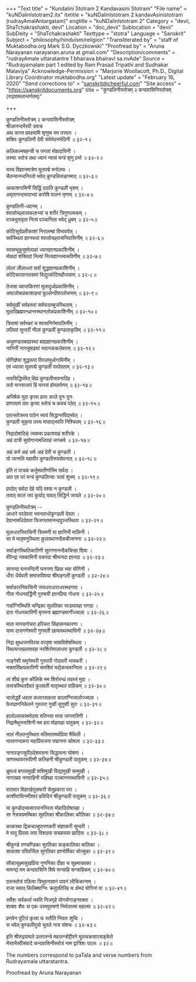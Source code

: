 +++
"Text title" = "Kundalini Stotram 2 Kandavasini Stotram"
"File name" = "kuNDalinIstotram2.itx"
itxtitle = "kuNDalinIstotram 2 kandavAsinistotram (rudrayAmalAntargatam)"
engtitle = "kuNDalinIstotram 2"
Category = "devii, ShaTchakrashakti, devI"
Location = "doc_devii"
Sublocation = "devii"
SubDeity = "ShaTchakrashakti"
Texttype = "stotra"
Language = "Sanskrit"
Subject = "philosophy/hinduism/religion"
"Transliterated by" = "staff of Muktabodha.org Mark S.G. Dyczkowski"
"Proofread by" = "Aruna Narayanan narayanan.aruna at gmail.com"
"Description/comments" = "rudrayAmale uttaratantre 1 bhairava bhairavI sa.nvAde"
Source = "Rudrayamalam part 1 edited by Ram Prasad Tripathi and Sudhakar Malaviya"
Acknowledge-Permission = "Marjorie Woollacott, Ph.D., Digital Library Coordinator muktabodha.org"
"Latest update" = "February 16, 2020"
"Send corrections to" = "sanskrit@cheerful.com"
"Site access" = "https://sanskritdocuments.org"
title = "कुण्डलिनीस्तोत्रम् २ कन्दवासिनिस्तोत्रम् (रुद्रयामलान्तर्गतम्)"

+++
  
 कुण्डलिनीस्तोत्रम् २ कन्दवासिनीस्तोत्रम्   
श्रीआनन्दभैरवी उवाच  
अथ कान्त प्रवक्ष्यामि शृणुष्व मम तत्त्वतः ।  
शक्तिः कुण्डलिनी देवी सर्वभेदनभेदिनी ॥ ३२-१॥  
  
कलिकल्मषहन्त्री च जगतां मोक्षदायिनी ।  
तस्याः स्तोत्रं तथा ध्यानं न्यासं मन्त्रं शृणु प्रभो ॥ ३२-२॥  
  
यस्य विज्ञानमात्रेण मूलपद्मे मनोलयः ।  
चैतन्यानन्दनिरतो भवेत् कुण्डलिसङ्गमात् ॥ ३२-३॥  
  
आकाशगामिनीं सिद्धिं ददाति कुण्डली भृशम् ।  
अमृतानन्दरूपाभ्यां करोषि पालनं नृणाम् ॥ ३२-४॥  
  
कुण्डलिनी-ध्यानम् ।  
श्वासोच्छ्वासकलाभ्यां च शरीरं त्रिगुणात्मकम् ।  
पञ्चभूतावृता नित्यं पञ्चानिला भवेद् ध्रुवम् ॥ ३२-५॥  
  
कोटिसूर्यप्रतीकाशां निरालम्बां विभावयेत् ।  
सर्वस्थितां ज्ञानरूपां श्वासोच्छ्वासनिवासिनीम् ॥ ३२-६॥  
  
स्वयम्भूकुसुमोत्पन्नां ध्यानज्ञानप्रकाशिनीम् ।  
मोक्षदां शक्तिदां नित्यां नित्यज्ञानस्वरूपिणीम् ॥ ३२-७॥  
  
लोलां लीलाधरां सर्वां शुद्धज्ञानप्रकाशिनीम् ।  
कोटिकालानलसमां विद्युत्कोटिमहौजसाम् ॥ ३२-८॥  
  
तेजसा व्याप्तकिरणां मूलादूर्ध्वप्रकाशिनीम् ।  
अष्टलोकप्रकाशाढ्यां फुल्लेन्दीवरलोचनाम् ॥ ३२-९॥  
  
सर्वमुखीं सर्वहस्तां सर्वपादाम्बुजस्थिताम् ।  
मूलादिब्रह्मरन्ध्रान्तस्थानलोकप्रकाशिनीम् ॥ ३२-१०॥  
  
त्रिभाषां सर्वभक्षां च श्वासनिर्गमपालिनीम् ।  
ललितां सुन्दरीं नीलां कुण्डलीं कुण्डलाकृतिम् ॥ ३२-११॥  
  
अभूमण्डलबाह्यस्थां बाह्यज्ञानप्रकाशिनीम् ।  
नागिनीं नागभूषाढ्यां भयानककलेवराम् ॥ ३२-१२॥  
  
योगिज्ञेयां शुद्धरूपां विरलामूर्ध्वगामिनीम् ।  
एवं ध्यात्वा मूलपद्मे कुण्डलीं परदेवताम् ॥ ३२-१३॥  
  
भावसिद्धिर्भवेत् क्षिप्रं कुण्डलीभावनादिह ।  
ततो मानसजापं हि मानसं होमतर्पणम् ॥ ३२-१४॥  
  
अभिषेकं मुदा कृत्वा प्रातः काले पुनः पुनः  
प्राणायामं ततः कृत्वा स्तोत्रं च कवचं पठेत् ॥ ३२-१५॥  
  
एतत्स्तोत्रस्य पाठेन स्वयं सिद्धान्तविद्भवेत् ।  
कुण्डली सुकृपा तस्य मासाद्भवति निश्चितम् ॥ ३२-१६॥  
  
निद्रादोषादिक्ं त्यक्त्वा प्रकाश्याहं शरीरके ।  
अहं दात्री सुयोगानामधिपाहं जगत्त्रये ॥ ३२-१७॥  
  
अहं कर्म अहं धर्मः अहं देवी च कुण्डली ।  
यो जानाति महावीर कुण्डलीरूपसेवनात् ॥ ३२-१८॥  
  
 इति तं पात्रकं कर्तुमवतीर्णास्मि सर्वदा ।  
अत एव परं मन्त्रं कुण्डलिन्याः स्तवं शुभम् ॥ ३२-१९॥  
  
प्रपठेत् सर्वदा देहे यदि वश्या न कुण्डली ।  
तावत् कालं जपं कुर्याद् यावत् सिद्धिर्न जायते ॥ ३२-२०॥  
  
कुण्डलिनीस्तोत्रम् --  
आधारे परदेवता भवनताधोकुण्डली देवता ।  
देवानामधिदेवता त्रिजगतामानन्दपुञ्जस्थिता ॥ ३२-२१॥  
  
मूलाधारनिवासिनी त्रिरमणी या ज्ञानिनी मालिनी ।  
सा मे मातृमनुस्थिता कुलपथानन्दैकबीजानना ॥ ३२-२२॥  
  
सर्वाङ्गस्थितिकारिणी सुरगणानन्दैकचिन्हा शिवा ।  
वीरेन्द्रा नवकामिनी वचनदा श्रीमानदा ज्ञानदा ॥ ३२-२३॥  
  
सानन्दा घननन्दिनी घनगणा छिन्ना भवा योगिनी ।  
धीरा धैर्यवती समाप्तविषया श्रीमङ्गली कुण्डली ॥ ३२-२४॥  
  
सर्वाकारनिवासिनी जयधराधाराधरस्थागया ।  
गीता गोधनवर्द्धिनी गुरुमयी ज्ञानप्रिया गोधना ॥ ३२-२५॥  
  
गार्हाग्निस्थिति चन्द्रिका सुलतिका जाड्यापहा रागदा ।  
दारा गोधनकारिणी मृगमना ब्रह्माण्डमार्गोज्ज्वला ॥ ३२-२६॥  
  
माता मानसगोचरा हरिचरा सिंहासनकारणा ।  
यामा दासगणेश्वरी गुणवती छायापथस्थायिनी ॥ ३२-२७॥  
  
निद्रा क्षुब्धजनपिरया वरतृषा भाषाविशेषस्थिता ।  
स्थित्यन्तप्रलयापहा नरशिरोमालाधरा कुण्डली ॥ ३२-२८॥  
  
गाङ्गेशी यमुनेश्वरी गुरुतरी गोदावरी भास्करी ।  
भक्तार्तिक्षयकारिणी समशिवं यद्येकभावान्विता ॥ ३२-२९॥  
  
त्वं शीघ्रं कुरु कौलिके मम शिरोरन्ध्रं तदब्जं मुदा ।  
तत्पत्रस्थितदैवतं कुलवती मातृस्थलं पाहिकम् ॥ ३२-३०॥  
  
भालोर्द्ध्वे धवला कलारसकला कालाग्निजालोज्ज्वला ।  
फेरुप्राणनिकेतने गुरुतरा गुर्व्वी सुगुर्व्वी सुरा ॥ ३२-३१॥  
  
हालोल्लाससमोदया यतिनया माया जगत्तारिणी ।  
निद्रामैथुननाशिनी मम हरा मोहापहा पातुकम् ॥ ३२-३२॥  
  
भालं नीलतनुस्थिता मतिमतामर्थप्रिया मैथिली ।  
भालानन्दकरा महाप्रियजना पद्मानना कोमला ॥ ३२-३३॥  
  
नानारङ्गसुपीठदेशवसना सिद्धासना घोषणा ।  
त्राणस्थावररूपिणी कलिहनी श्रीकुण्डली पातुकम् ॥ ३२-३४॥  
  
भ्रूमध्यं बगलामुखी शशिमुखी विद्यामुखी सम्मुखी ।  
नागाख्या नगवाहिनी महिषहा पञ्चाननस्थायिनी ॥ ३२-३५॥  
  
पारावार विहारहेतुसफरी सेतुप्रकारा परा ।  
काशीवासिनमीश्वरं प्रतिदिनं श्रीकुण्डली पातुकम् ॥ ३२-३६॥  
  
या कुण्डोद्भवसारपाननिरता मोहादिदोषापहा ।  
सा नेत्रत्रयमम्बिका सुवलिका श्रीकालिका कौलिका ॥ ३२-३७॥  
  
काकस्था द्विकचञ्चुपारणकरी संज्ञाकरी सुन्दरी ।  
मे पातु प्रियया तया विशदया सच्छायया छादिता ॥ ३२-३८॥  
  
श्रीकुण्डे रणचण्डिका सुरतिका कङ्कालिका बालिका ।  
साकाशा परिवर्जिता सुगतिका ज्ञानोर्मिका चोत्सुका ॥ ३२-३९॥  
  
सौकासूक्ष्मसुखप्रिया गुणनिका दीक्षा च सूक्ष्माख्यका ।  
मामन्द्यं मम कन्दवासिनि शिवे सन्त्राहि सन्त्राहिकम् ॥ ३२-४०॥  
  
एतत्स्तोत्रं पठित्वा त्रिभुवनपवनं पावनं लौकिकानाम् ।  
राजा स्यात् किल्बिषाग्निः क्रतुपतिरिह यः क्षेमदं योगिनां वा ॥ ३२-४१॥  
  
सर्वेशः सर्वकर्ता भवति निजगृहे योगयोगाङ्गवक्ता ।  
शाक्तः शैवः स एकः परमपुरुषगो निर्मलात्मा महात्मा ॥ ३२-४२॥  
  
प्रणवेन पुटितं कृत्वा यः स्तौति नियतः शुचिः ।  
स भवेत् कुण्डलीपुत्रो भूतले नात्र संशयः ॥ ३२-४३॥  
  
इति श्रीरुद्रयामले उत्तरतन्त्रे महातन्त्रोद्दीपने मूलचक्रसारसङ्केते  
भैरवभैरवीसंवादे कन्दवासिनीस्तोत्रं नाम द्वात्रिंशः पटलः ॥ ३२॥  
  
  
The numbers correspond to paTala and verse numbers from  
Rudrayamala uttaratantra.  
  
Proofread by Aruna Narayanan   
  
